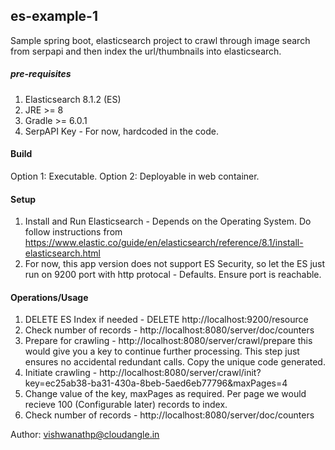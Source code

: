 ## es-example-1
Sample spring boot, elasticsearch project to crawl through image search from serpapi and then index the url/thumbnails into elasticsearch.

##### pre-requisites
1. Elasticsearch 8.1.2 (ES)
2. JRE >= 8
3. Gradle >= 6.0.1
4. SerpAPI Key - For now, hardcoded in the code.

#### Build
Option 1: Executable.
Option 2: Deployable in web container.

#### Setup
1. Install and Run Elasticsearch - Depends on the Operating System. Do follow instructions from https://www.elastic.co/guide/en/elasticsearch/reference/8.1/install-elasticsearch.html
2. For now, this app version does not support ES Security, so let the ES just run on 9200 port with http protocal - Defaults. Ensure port is reachable.

#### Operations/Usage
1. DELETE ES Index if needed - DELETE http://localhost:9200/resource
2. Check number of records - http://localhost:8080/server/doc/counters
3. Prepare for crawling - http://localhost:8080/server/crawl/prepare this would give you a key to continue further processing. This step just ensures no accidental redundant calls. Copy the unique code generated.
4. Initiate crawling - http://localhost:8080/server/crawl/init?key=ec25ab38-ba31-430a-8beb-5aed6eb77796&maxPages=4
5. Change value of the key, maxPages as required. Per page we would recieve 100 (Configurable later) records to index.
6. Check number of records - http://localhost:8080/server/doc/counters

Author: vishwanathp@cloudangle.in
